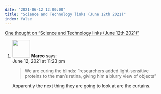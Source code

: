```yaml
---
date: "2021-06-12 12:00:00"
title: "Science and Technology links (June 12th 2021)"
index: false
---
```


[One thought on &ldquo;Science and Technology links (June 12th 2021)&rdquo;](/lemire/blog/2021/06-12-science-and-technology-links-june-12th-2021)

<ol class="comment-list">
<li id="comment-586917" class="comment even thread-even depth-1">
<div class="comment-author vcard">
<img alt src="https://secure.gravatar.com/avatar/fec4d17c256fede1112dc19c35748f90?s=56&#038;d=mm&#038;r=g" srcset="https://secure.gravatar.com/avatar/fec4d17c256fede1112dc19c35748f90?s=112&#038;d=mm&#038;r=g 2x" class="avatar avatar-56 photo" height="56" width="56" decoding="async" /> <b class="fn">Marco</b> <span class="says">says:</span> </div>
<div class="comment-metadata"><time datetime="2021-06-12T23:23:49+00:00">June 12, 2021 at 11:23 pm</time></a> </div>
<div class="comment-content">
<blockquote><p>
We are curing the blinds: “researchers added light-sensitive proteins to the man’s retina, giving him a blurry view of objects”
</p></blockquote>
<p>Apparently the next thing they are going to look at are the curtains.</p>
</div>
</li>
</ol>
